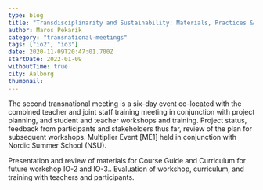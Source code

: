 ```yaml
---
type: blog
title: "Transdisciplinarity and Sustainability: Materials, Practices & Pedagogy (TM1)"
author: Maros Pekarik
category: "transnational-meetings"
tags: ["io2", "io3"]
date: 2020-11-09T20:47:01.700Z
startDate: 2022-01-09
withoutTime: true
city: Aalborg
thumbnail:
---
```

The second transnational meeting is a six-day event co-located with the combined teacher and joint staff training meeting in conjunction with project planning, and student and teacher workshops and training. Project status, feedback from participants and stakeholders thus far, review of the plan for subsequent workshops. Multiplier Event [ME1] held in conjunction with Nordic Summer School (NSU).

Presentation and review of materials for Course Guide and Curriculum for future workshop IO-2 and IO-3.. Evaluation of workshop, curriculum, and training with teachers and participants.
